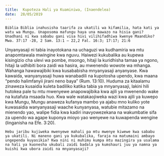```yaml
---
title:  Kupoteza Hali ya Kuaminiwa, (Inaendelea)
date:  28/05/2019
---
```


`Biblia Biblia inahusisha taarifa za ukatili wa kifamilia, hata kati ya watu wa Mungu. Unaposoma mafungu haya una mawazo na hisia gani? Unadhani ni kwa sababu gani visa hivi vilihifadhiwa kwenye Maandiko? Mwa. 37:17 -28, 2 Sam. 13:1 – 22,2 Fal. 16:3; 17:17; 21:6`

Unyanyasaji ni tabia inayotokana na uchaguzi wa kudhamiria wa mtu anapomtawala mwingine kwa nguvu. Haiwezi kukubalika au kupewa kisingizio cha ulevi wa pombe, msongo, hitaji la kuridhisha tamaa ya ngono, hitaji la udhibiti bora zaidi wa hasira, au mwenendo wowote wa mhanga. Wahanga hawawajibiki kwa kusababisha mnyanyasaji anyanyase. Kwa kawaida, wanyanyasaji huwa wanabadili na kupotosha upendo, kwa maana “pendo halimfanyii jirani neno baya” (Rum. 13:10). Huduma za kitaalamu zinaweza kusaidia kuleta badiliko katika tabia ya mnyanyasaji, lakini hili hutokea pale tu mtu mwenyewe anapowajibika kwa ajili ya mwenendo wake na kutafuta msaada huo. Kwa wale watakaojiweka wazi kwa ajili ya kuwepo kwa Mungu, Mungu anaweza kufanya mambo ya ajabu mno kuliko yote kuwasaidia wanyanyasaji waache kunyanyasa, watubie mitazamo na mienendo yao, walipe fidia kwa kadiri inavyowezekana na wakumbatie sifa za upendo wa agape kuponya mioyo yao wenyewe na kuwapenda wengine (linganisha na Efe. 3:20).

`Hebu jaribu kujiweka mwenyewe mahali pa mtu mwenye kiwewe kwa sababu ya ukatili. Ni maneno gani ya kukubalika, faraja na matumaini ambayo ungependa kuyasikia? Kwa nini ni muhimu kumpa mtu mazingira ya usalama na hali ya kuonesha ukubali zaidi badala ya kumshauri juu ya namna ya kuishi kwa ubora zaidi na mnyanyasaji?`
